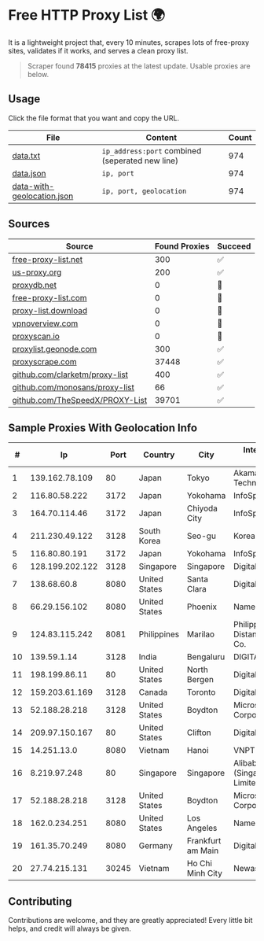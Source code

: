 
# Free HTTP Proxy List 🌍

It is a lightweight project that, every 10 minutes, scrapes lots of free-proxy sites, validates if it works, and serves a clean proxy list.


> Scraper found **78415** proxies at the latest update. Usable proxies are below.

## Usage

Click the file format that you want and copy the URL.


|File|Content|Count|
|----|-------|-----|
|[data.txt](https://raw.githubusercontent.com/themiralay/Proxy-List-World/master/data.txt)|`ip_address:port` combined (seperated new line)|974|
|[data.json](https://raw.githubusercontent.com/themiralay/Proxy-List-World/master/data.json)|`ip, port`|974|
|[data-with-geolocation.json](https://raw.githubusercontent.com/themiralay/Proxy-List-World/master/data-with-geolocation.json)|`ip, port, geolocation`|974|

## Sources

|Source|Found Proxies|Succeed|
|------|-------------|-------|
|[free-proxy-list.net](https://free-proxy-list.net)|300|✅|
|[us-proxy.org](https://www.us-proxy.org)|200|✅|
|[proxydb.net](http://proxydb.net)|0|🚫|
|[free-proxy-list.com](https://free-proxy-list.com/?page=&port=&type%5B%5D=http&type%5B%5D=https&up_time=0&search=Search)|0|🚫|
|[proxy-list.download](https://www.proxy-list.download/HTTP)|0|🚫|
|[vpnoverview.com](https://vpnoverview.com/privacy/anonymous-browsing/free-proxy-servers)|0|🚫|
|[proxyscan.io](https://www.proxyscan.io)|0|🚫|
|[proxylist.geonode.com](https://proxylist.geonode.com/api/proxy-list?limit=300&page=1&sort_by=lastChecked&sort_type=desc&protocols=http,https)|300|✅|
|[proxyscrape.com](https://api.proxyscrape.com/v2/?request=displayproxies&protocol=http&timeout=10000&country=all&ssl=all&anonymity=all)|37448|✅|
|[github.com/clarketm/proxy-list](https://raw.githubusercontent.com/clarketm/proxy-list/master/proxy-list-raw.txt)|400|✅|
|[github.com/monosans/proxy-list](https://raw.githubusercontent.com/monosans/proxy-list/main/proxies/http.txt)|66|✅|
|[github.com/TheSpeedX/PROXY-List](https://raw.githubusercontent.com/TheSpeedX/PROXY-List/master/http.txt)|39701|✅|


## Sample Proxies With Geolocation Info

|#|Ip|Port|Country|City|Internet Service Provider|
|-|--|----|-------|----|-------------------------|
|1|139.162.78.109|80|Japan|Tokyo|Akamai Technologies, Inc.|
|2|116.80.58.222|3172|Japan|Yokohama|InfoSphere|
|3|164.70.114.46|3172|Japan|Chiyoda City|InfoSphere|
|4|211.230.49.122|3128|South Korea|Seo-gu|Korea Telecom|
|5|116.80.80.191|3172|Japan|Yokohama|InfoSphere|
|6|128.199.202.122|3128|Singapore|Singapore|DigitalOcean, LLC|
|7|138.68.60.8|8080|United States|Santa Clara|DigitalOcean, LLC|
|8|66.29.156.102|8080|United States|Phoenix|Namecheap, Inc.|
|9|124.83.115.242|8081|Philippines|Marilao|Philippine Long Distance Telephone Co.|
|10|139.59.1.14|3128|India|Bengaluru|DIGITALOCEAN|
|11|198.199.86.11|80|United States|North Bergen|DigitalOcean, LLC|
|12|159.203.61.169|3128|Canada|Toronto|DigitalOcean, LLC|
|13|52.188.28.218|3128|United States|Boydton|Microsoft Corporation|
|14|209.97.150.167|80|United States|Clifton|DigitalOcean, LLC|
|15|14.251.13.0|8080|Vietnam|Hanoi|VNPT|
|16|8.219.97.248|80|Singapore|Singapore|Alibaba Cloud (Singapore) Private Limited|
|17|52.188.28.218|3128|United States|Boydton|Microsoft Corporation|
|18|162.0.234.251|8080|United States|Los Angeles|Namecheap, Inc.|
|19|161.35.70.249|8080|Germany|Frankfurt am Main|DigitalOcean, LLC|
|20|27.74.215.131|30245|Vietnam|Ho Chi Minh City|Newass2011xDSLHN|



## Contributing

Contributions are welcome, and they are greatly appreciated! Every
little bit helps, and credit will always be given.

